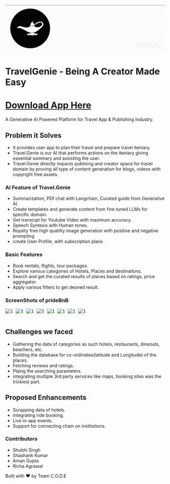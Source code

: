 ![](./logo.gif)
# TravelGenie - Being  A Creator Made Easy
# [Download App Here](https://drive.google.com/file/d/11wZ_09a3Q_Dx0UdZoB4NDb7GwuoueZkc/view?usp=share_link)   
A Generative AI Powered Platform for Travel App & Publishing Industry.


## Problem it Solves

- It provides user app to plan their travel and prepare travel iteniary.
- Travel.Genie is our AI that performs actions on the iteniary giving essential summary and assisting the user.
- Travel.Genie directly impacts publising and creator space for travel domain by proving all type of content generation for blogs, videos with copyright free assets.

### AI Feature of Travel.Genie
- Summarization, PDf chat with Langchain, Curated guide from Generative AI.
- Create templates and generate content from fine tuned LLMs for specific domain.
- Get transcipt for Youtube Video with maximum accuracy.
- Speech Syntesis with Human tones.
- Royalty free high quatilty image generation with positive and negative prompting
- create User Profile, with subscription plans

### Basic Features
- Book rentals, flights, tour packages.
- Explore various categories of Hotels, Places and destinations.
- Search and get the curated results of places based on ratings, price aggregator.
- Apply various filters to get desired result.



### ScreenShots of prideBnB 
<pre>
<img src="./images/img1.jpg" alt="1" width="300" height="600" /> <img src="./images/img2.jpg" alt="1" width="300" height="600" /> <img src="./images/img3.jpg" alt="1" width="300" height="600" /> <img src="./images/img11.jpg" alt="1" width="300" height="600" /> <img src="./images/img4.jpg" alt="1" width="300" height="600" /> <img src="./images/img5.jpg" alt="1"
	 width="300" height="600" /> <img src="./images/img6.jpg" alt="1"
	 width="300" height="600" /> <img src="./images/img7.jpg" alt="1"
	 width="300" height="600" />

</pre>


## Challenges we faced

- Gathering the data of categories as such hotels, restaurants, dineouts, beachers, etc.
- Building the database for co-ordinates(latitude and Longitude) of the places.
- Fetching reviews and ratings.
- Plaing the searching parameters.
- integrating multiple 3rd party services like maps, booking sites was the trickiest part.

## Proposed Enhancements
- Scrapping data of hotels.
- integrating ride booking.
- Live in-app events.
- Support for connecting chain on institutions.

### Contributors
- Shubhi Singh
- Shashank Kumar
- Aman Gupta
- Richa Agrawal

Built with ❤️ by Team C.O.D.E
